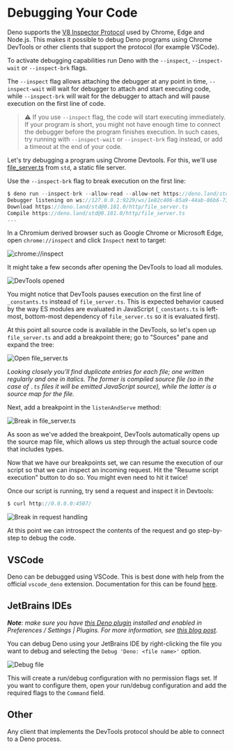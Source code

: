 # Debugging Your Code

Deno supports the [V8 Inspector Protocol](https://v8.dev/docs/inspector) used by
Chrome, Edge and Node.js. This makes it possible to debug Deno programs using
Chrome DevTools or other clients that support the protocol (for example VSCode).


To activate debugging capabilities run Deno with the `--inspect`,
`--inspect-wait` or `--inspect-brk` flags.


The `--inspect` flag allows attaching the debugger at any point in time,
`--inspect-wait` will wait for debugger to attach and start executing code,
while `--inspect-brk` will wait for the debugger to attach and will pause
execution on the first line of code.



> 
> ⚠️ If you use `--inspect` flag, the code will start executing immediately. If
> your program is short, you might not have enough time to connect the debugger
> before the program finishes execution. In such cases, try running with
> `--inspect-wait` or `--inspect-brk` flag instead, or add a timeout at the end
> of your code.
> 
> 
> 


Let's try debugging a program using Chrome Devtools. For this, we'll use
[file_server.ts](https://deno.land/std@0.181.0/http/file_server.ts) from
`std`, a static file server.


Use the `--inspect-brk` flag to break execution on the first line:



```typescript
$ deno run --inspect-brk --allow-read --allow-net https://deno.land/std@0.181.0/http/file_server.ts
Debugger listening on ws://127.0.0.1:9229/ws/1e82c406-85a9-44ab-86b6-7341583480b1
Download https://deno.land/std@0.181.0/http/file_server.ts
Compile https://deno.land/std@0.181.0/http/file_server.ts
...
```
In a Chromium derived browser such as Google Chrome or Microsoft Edge, open
`chrome://inspect` and click `Inspect` next to target:


![chrome://inspect](https://cdn.deno.land/manual/versions/v1.32.1/raw/images/debugger1.jpg)


It might take a few seconds after opening the DevTools to load all modules.


![DevTools opened](https://cdn.deno.land/manual/versions/v1.32.1/raw/images/debugger2.jpg)


You might notice that DevTools pauses execution on the first line of
`_constants.ts` instead of `file_server.ts`. This is expected behavior caused by
the way ES modules are evaluated in JavaScript (`_constants.ts` is left-most,
bottom-most dependency of `file_server.ts` so it is evaluated first).


At this point all source code is available in the DevTools, so let's open up
`file_server.ts` and add a breakpoint there; go to "Sources" pane and expand the
tree:


![Open file_server.ts](https://cdn.deno.land/manual/versions/v1.32.1/raw/images/debugger3.jpg)


*Looking closely you'll find duplicate entries for each file; one written
regularly and one in italics. The former is compiled source file (so in the case
of `.ts` files it will be emitted JavaScript source), while the latter is a
source map for the file.*


Next, add a breakpoint in the `listenAndServe` method:


![Break in file_server.ts](https://cdn.deno.land/manual/versions/v1.32.1/raw/images/debugger4.jpg)


As soon as we've added the breakpoint, DevTools automatically opens up the
source map file, which allows us step through the actual source code that
includes types.


Now that we have our breakpoints set, we can resume the execution of our script
so that we can inspect an incoming request. Hit the "Resume script execution"
button to do so. You might even need to hit it twice!


Once our script is running, try send a request and inspect it in Devtools:



```typescript
$ curl http://0.0.0.0:4507/
```
![Break in request handling](https://cdn.deno.land/manual/versions/v1.32.1/raw/images/debugger5.jpg)


At this point we can introspect the contents of the request and go step-by-step
to debug the code.


## VSCode

Deno can be debugged using VSCode. This is best done with help from the official
`vscode_deno` extension. Documentation for this can be found
[here](https://deno.land/../references/vscode_deno#using-the-debugger).


## JetBrains IDEs

***Note**: make sure you have
[this Deno plugin](https://plugins.jetbrains.com/plugin/14382-deno) installed
and enabled in Preferences / Settings | Plugins. For more information, see
[this blog post](https://blog.jetbrains.com/webstorm/2020/06/deno-support-in-jetbrains-ides/).*


You can debug Deno using your JetBrains IDE by right-clicking the file you want
to debug and selecting the `Debug 'Deno: <file name>'` option.


![Debug file](https://cdn.deno.land/manual/versions/v1.32.1/raw/images/jb-ide-debug.png)


This will create a run/debug configuration with no permission flags set. If you
want to configure them, open your run/debug configuration and add the required
flags to the `Command` field.


## Other

Any client that implements the DevTools protocol should be able to connect to a
Deno process.






